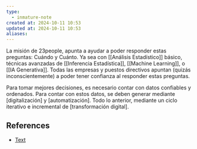```yaml
---
type:
  - inmature-note
created at: 2024-10-11 10:53
updated at: 2024-10-11 10:53
aliases:
---
```

La misión de 23people, apunta a ayudar a poder responder estas preguntas: Cuándo y Cuánto. Ya sea con [[Análisis Estadístico]] básico, técnicas avanzadas de [[Inferencia Estadística]], [[Machine Learning]], o [[IA Generativa]]. Todas las empresas y puestos directivos apuntan (quizás inconscientemente) a poder tener confianza al responder estas preguntas.

Para tomar mejores decisiones, es necesario contar con datos confiables y ordenados. Para contar con estos datos, se deben generar mediante [digitalización] y [automatización]. Todo lo anterior, mediante un ciclo iterativo e incremental de [transformación digital].


## References

 - [Text](link)

